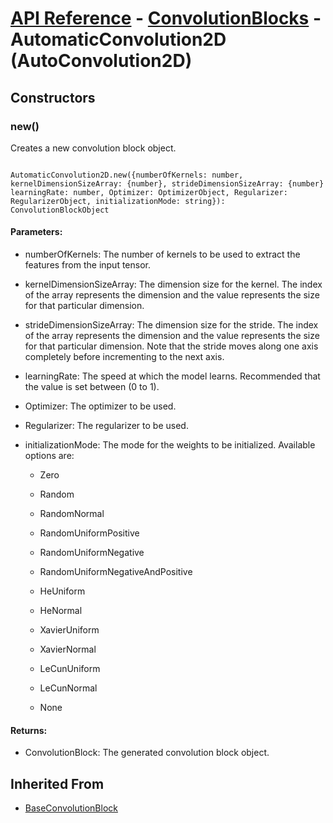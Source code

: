 # [API Reference](../../API.md) - [ConvolutionBlocks](../ConvolutionBlocks.md) - AutomaticConvolution2D (AutoConvolution2D)

## Constructors

### new()

Creates a new convolution block object.

```

AutomaticConvolution2D.new({numberOfKernels: number, kernelDimensionSizeArray: {number}, strideDimensionSizeArray: {number} learningRate: number, Optimizer: OptimizerObject, Regularizer: RegularizerObject, initializationMode: string}): ConvolutionBlockObject

```

#### Parameters:

* numberOfKernels: The number of kernels to be used to extract the features from the input tensor.

* kernelDimensionSizeArray: The dimension size for the kernel. The index of the array represents the dimension and the value represents the size for that particular dimension. 

* strideDimensionSizeArray: The dimension size for the stride. The index of the array represents the dimension and the value represents the size for that particular dimension. Note that the stride moves along one axis completely before incrementing to the next axis.

* learningRate: The speed at which the model learns. Recommended that the value is set between (0 to 1).

* Optimizer: The optimizer to be used.

* Regularizer: The regularizer to be used.

* initializationMode: The mode for the weights to be initialized. Available options are:

	* Zero

	* Random

	* RandomNormal

	* RandomUniformPositive

	* RandomUniformNegative

	* RandomUniformNegativeAndPositive

	* HeUniform

	* HeNormal

	* XavierUniform

	* XavierNormal

	* LeCunUniform

	* LeCunNormal
	
	* None

#### Returns:

* ConvolutionBlock: The generated convolution block object.

## Inherited From

* [BaseConvolutionBlock](BaseConvolutionBlock.md)

